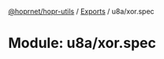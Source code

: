 [@hoprnet/hopr-utils](../README.md) / [Exports](../modules.md) / u8a/xor.spec

# Module: u8a/xor.spec

